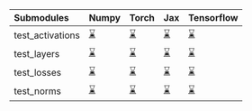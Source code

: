 | Submodules       | Numpy                                                                                                                           | Torch                                                                                                                           | Jax                                                                                                                             | Tensorflow                                                                                                                      |
|:-----------------|:--------------------------------------------------------------------------------------------------------------------------------|:--------------------------------------------------------------------------------------------------------------------------------|:--------------------------------------------------------------------------------------------------------------------------------|:--------------------------------------------------------------------------------------------------------------------------------|
| test_activations | <a href="https://github.com/unifyai/ivy/runs/8014199230?check_suite_focus=true" rel="noopener noreferrer" target="_blank">⌛</a> | <a href="https://github.com/unifyai/ivy/runs/8014199794?check_suite_focus=true" rel="noopener noreferrer" target="_blank">⌛</a> | <a href="https://github.com/unifyai/ivy/runs/8014200228?check_suite_focus=true" rel="noopener noreferrer" target="_blank">⌛</a> | <a href="https://github.com/unifyai/ivy/runs/8014200732?check_suite_focus=true" rel="noopener noreferrer" target="_blank">⌛</a> |
| test_layers      | <a href="https://github.com/unifyai/ivy/runs/8014199405?check_suite_focus=true" rel="noopener noreferrer" target="_blank">⌛</a> | <a href="https://github.com/unifyai/ivy/runs/8014199916?check_suite_focus=true" rel="noopener noreferrer" target="_blank">⌛</a> | <a href="https://github.com/unifyai/ivy/runs/8014200338?check_suite_focus=true" rel="noopener noreferrer" target="_blank">⌛</a> | <a href="https://github.com/unifyai/ivy/runs/8014200864?check_suite_focus=true" rel="noopener noreferrer" target="_blank">⌛</a> |
| test_losses      | <a href="https://github.com/unifyai/ivy/runs/8014199546?check_suite_focus=true" rel="noopener noreferrer" target="_blank">⌛</a> | <a href="https://github.com/unifyai/ivy/runs/8014200044?check_suite_focus=true" rel="noopener noreferrer" target="_blank">⌛</a> | <a href="https://github.com/unifyai/ivy/runs/8014200465?check_suite_focus=true" rel="noopener noreferrer" target="_blank">⌛</a> | <a href="https://github.com/unifyai/ivy/runs/8014201008?check_suite_focus=true" rel="noopener noreferrer" target="_blank">⌛</a> |
| test_norms       | <a href="https://github.com/unifyai/ivy/runs/8014199684?check_suite_focus=true" rel="noopener noreferrer" target="_blank">⌛</a> | <a href="https://github.com/unifyai/ivy/runs/8014200154?check_suite_focus=true" rel="noopener noreferrer" target="_blank">⌛</a> | <a href="https://github.com/unifyai/ivy/runs/8014200588?check_suite_focus=true" rel="noopener noreferrer" target="_blank">⌛</a> | <a href="https://github.com/unifyai/ivy/runs/8014201145?check_suite_focus=true" rel="noopener noreferrer" target="_blank">⌛</a> |